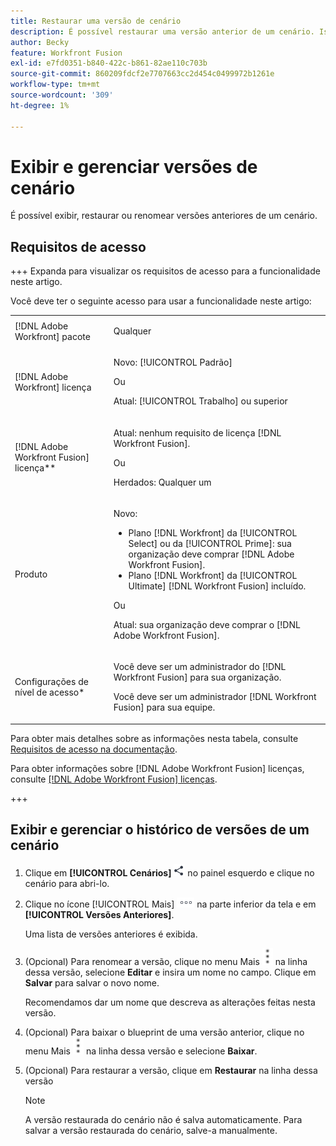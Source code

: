 ```yaml
---
title: Restaurar uma versão de cenário
description: É possível restaurar uma versão anterior de um cenário. Isso permite fazer alterações em um cenário e, em seguida, revertê-las facilmente, se preferir a funcionalidade anterior.
author: Becky
feature: Workfront Fusion
exl-id: e7fd0351-b840-422c-b861-82ae110c703b
source-git-commit: 860209fdcf2e7707663cc2d454c0499972b1261e
workflow-type: tm+mt
source-wordcount: '309'
ht-degree: 1%

---
```


# Exibir e gerenciar versões de cenário

É possível exibir, restaurar ou renomear versões anteriores de um cenário.

## Requisitos de acesso

+++ Expanda para visualizar os requisitos de acesso para a funcionalidade neste artigo.

Você deve ter o seguinte acesso para usar a funcionalidade neste artigo:

<table style="table-layout:auto">
 <col> 
 <col> 
 <tbody> 
  <tr> 
   <td role="rowheader">[!DNL Adobe Workfront] pacote</td> 
   <td> <p>Qualquer</p> </td> 
  </tr> 
  <tr data-mc-conditions=""> 
   <td role="rowheader">[!DNL Adobe Workfront] licença</td> 
   <td> <p>Novo: [!UICONTROL Padrão]</p><p>Ou</p><p>Atual: [!UICONTROL Trabalho] ou superior</p> </td> 
  </tr> 
  <tr> 
   <td role="rowheader">[!DNL Adobe Workfront Fusion] licença**</td> 
   <td>
   <p>Atual: nenhum requisito de licença [!DNL Workfront Fusion].</p>
   <p>Ou</p>
   <p>Herdados: Qualquer um </p>
   </td> 
  </tr> 
  <tr> 
   <td role="rowheader">Produto</td> 
   <td>
   <p>Novo:</p> <ul><li>Plano [!DNL Workfront] da [!UICONTROL Select] ou da [!UICONTROL Prime]: sua organização deve comprar [!DNL Adobe Workfront Fusion].</li><li>Plano [!DNL Workfront] da [!UICONTROL Ultimate] [!DNL Workfront Fusion] incluído.</li></ul>
   <p>Ou</p>
   <p>Atual: sua organização deve comprar o [!DNL Adobe Workfront Fusion].</p>
   </td> 
  </tr>
  <tr data-mc-conditions=""> 
   <td role="rowheader">Configurações de nível de acesso*</td> 
   <td> 
     <p>Você deve ser um administrador do [!DNL Workfront Fusion] para sua organização.</p>
     <p>Você deve ser um administrador [!DNL Workfront Fusion] para sua equipe.</p>
   </td> 
  </tr> 
   </td> 
  </tr> 
 </tbody> 
</table>

Para obter mais detalhes sobre as informações nesta tabela, consulte [Requisitos de acesso na documentação](/help/workfront-fusion/references/licenses-and-roles/access-level-requirements-in-documentation.md).

Para obter informações sobre [!DNL Adobe Workfront Fusion] licenças, consulte [[!DNL Adobe Workfront Fusion] licenças](/help/workfront-fusion/set-up-and-manage-workfront-fusion/licensing-operations-overview/license-automation-vs-integration.md).

+++

<!--procedure - open, optional add comment, optional restore version-->

## Exibir e gerenciar o histórico de versões de um cenário

1. Clique em **[!UICONTROL Cenários]** ![Ícone de cenários](assets/scenarios-icon.png) no painel esquerdo e clique no cenário para abri-lo.
1. Clique no ícone [!UICONTROL Mais] ![Mais ícone](assets/more-icon.png) na parte inferior da tela e em **[!UICONTROL Versões Anteriores]**.

   Uma lista de versões anteriores é exibida.
1. (Opcional) Para renomear a versão, clique no menu Mais ![Mais menu](assets/more-icon-vertical.png) na linha dessa versão, selecione **Editar** e insira um nome no campo. Clique em **Salvar** para salvar o novo nome.

   Recomendamos dar um nome que descreva as alterações feitas nesta versão.
1. (Opcional) Para baixar o blueprint de uma versão anterior, clique no menu Mais ![Mais menu](assets/more-icon-vertical.png) na linha dessa versão e selecione **Baixar**.
1. (Opcional) Para restaurar a versão, clique em **Restaurar** na linha dessa versão


   >[!NOTE]
   >
   >A versão restaurada do cenário não é salva automaticamente. Para salvar a versão restaurada do cenário, salve-a manualmente.
